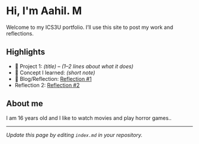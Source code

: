 # Hi, I'm Aahil. M
Welcome to my ICS3U portfolio. I’ll use this site to post my work and reflections.

## Highlights
- 🔧 Project 1: *(title)* – *(1–2 lines about what it does)*
- 🧠 Concept I learned: *(short note)*
- 📝 Blog/Reflection: [Reflection #1](./posts/first_reflection.md)
- Reflection 2: [Reflection #2](./posts/first_reflection.md)
## About me
I am 16 years old and I like to watch movies and play horror games..

---
*Update this page by editing `index.md` in your repository.*
